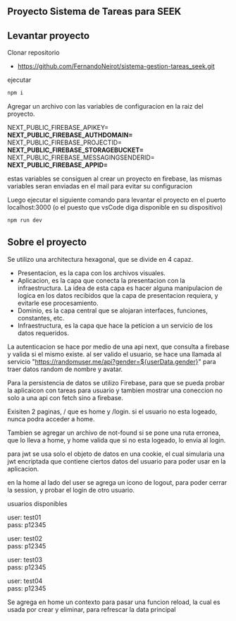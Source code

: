 
## Proyecto Sistema de Tareas para SEEK

## Levantar proyecto

Clonar repositorio
- https://github.com/FernandoNeirot/sistema-gestion-tareas_seek.git

ejecutar 

```bash
npm i

```
Agregar un archivo con las variables de configuracion en la raiz del proyecto.

NEXT_PUBLIC_FIREBASE_APIKEY=**********************<br>
NEXT_PUBLIC_FIREBASE_AUTHDOMAIN=**********************<br>
NEXT_PUBLIC_FIREBASE_PROJECTID=**********************<br>
NEXT_PUBLIC_FIREBASE_STORAGEBUCKET=**********************<br>
NEXT_PUBLIC_FIREBASE_MESSAGINGSENDERID=**********************<br>
NEXT_PUBLIC_FIREBASE_APPID=**********************<br>

estas variables se consiguen al crear un proyecto en firebase,
las mismas variables seran enviadas en el mail para evitar su configuracion

Luego ejecutar el siguiente comando para levantar el proyecto en el puerto localhost:3000
(o el puesto que vsCode diga disponible en su dispositivo)

```bash
npm run dev
```

## Sobre el proyecto

Se utilizo una architectura hexagonal, que se divide en 4 capaz.
- Presentacion, es la capa con los archivos visuales.
- Aplicacion, es la capa que conecta la presentacion con la infraestructura.
La idea de esta capa es hacer alguna manipulacion de logica en los datos recibidos 
que la capa de presentacion requiera, y evitarle ese procesamiento.
- Dominio, es la capa central que se alojaran interfaces, funciones, constantes, etc.
- Infraestructura, es la capa que hace la peticion a un servicio de los datos requeridos.

La autenticacion se hace por medio de una api next, que consulta a firebase y valida si el mismo existe.
al ser valido el usuario, se hace una llamada al servicio "https://randomuser.me/api?gender=${userData.gender}"
para traer datos random de nombre y avatar.

Para la persistencia de datos se utilizo Firebase, para que se pueda probar la aplicaicon con tareas para usuario
y tambien mostrar una coneccion no solo a una api con fetch sino a firebase.

Exisiten 2 paginas, / que es home y /login.
si el usuario no esta logeado, nunca podra acceder a home.

Tambien se agregar un archivo de not-found si se pone una ruta erronea,
que lo lleva a home, y home valida que si no esta logeado, lo envia al login.

para jwt se usa solo el objeto de datos en una cookie, 
el cual simularia una jwt encriptada que contiene ciertos datos del usuario para poder usar en la aplicacion.

en la home al lado del user se agrega un icono de logout, para poder cerrar la session, y probar el login de otro usuario.


usuarios disponibles

user: test01<br>
pass: p12345

user: test02<br>
pass: p12345

user: test03<br>
pass: p12345

user: test04<br>
pass: p12345

Se agrega en home un contexto para pasar una funcion reload,
la cual es usada por crear y eliminar, para refrescar la data principal